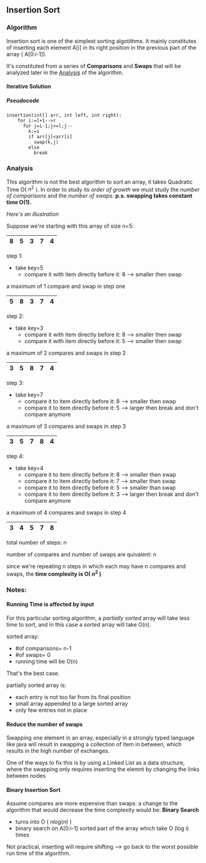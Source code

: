 ## Insertion Sort

### Algorithm

Insertion sort is one of the simplest sorting algotithms. It mainly constitutes of inserting each element A[i] in its right position in the previous part of the array ( A\[0:i-1]).

It's constituted from a series of **Comparisons** and **Swaps** that will be analyzed later in the [Analysis](#analysis) of the algorithm.

#### Iterative Solution

##### Pseudocode

``` 
insertion(int[] arr, int left, int right):
    for i:=l+1-->r
      for j=i-1;j>=l;j--
        k:=i
        if arr[j]<arr[i]
          swap(k,j)
        else
          break
```

### Analysis

This algorithm is not the best algorithm to sort an array, it takes Quadratic Time O( $n^2$ ).
In order to study its *order of growth* we must study the *number of comparisons* and the *number of swaps*. 
**p.s. swapping takes constant time O(1).**

*Here's an illustration*

Suppose we're starting with this array of size n=5:

                        
| 8 | 5 | 3 | 7 | 4 |
|---|---|---|---|---|

step 1:
* take key=5
  * compare it with item directly before it: 8 --> smaller then swap

a maximum of 1 compare and swap in step one

| 5 | 8 | 3 | 7 | 4 |
|---|---|---|---|---|

step 2:
* take key=3
  * compare it with item directly before it: 8 --> smaller then swap
  * compare it with item directly before it: 5 --> smaller then swap

a maximum of 2 compares and swaps in step 2

| 3 | 5 | 8 | 7 | 4 |
|---|---|---|---|---|

step 3:
* take key=7
  * compare it to item directly before it: 8 --> smaller then swap
  * compare it to item directly before it: 5 --> larger then break and don't compare anymore

a maximum of 3 compares and swaps in step 3

| 3 | 5 | 7 | 8 | 4 |
|---|---|---|---|---|

step 4: 
* take key=4
  * compare it to item directly before it: 8 --> smaller then swap
  * compare it to item directly before it: 7 --> smaller then swap
  * compare it to item directly before it: 5 --> smaller than swap
  * compare it to item directly before it: 3 --> larger then break and don't compare anymore

a maximum of 4 compares and swaps in step 4

| 3 | 4 | 5 | 7 | 8 |
|---|---|---|---|---|

total number of steps: n

number of compares and number of swaps are quivalent: n

since we're repeating n steps in which each may have n compares and swaps, the **time complexity is O( $n^2$ )**

### Notes:

#### Running Time is affected by input

For this particular sorting algorithm, a *partially sorted* array will take less time to sort, and in this case a *sorted* array will take O(n).

sorted array:
* #of comparisons= n-1
* #of swaps= 0
* running time will be O(n)

That's the best case.


partially sorted array is:
* each entry is not too far from its final position
* small array appended to a large sorted array
* only few entries not in place

#### Reduce the number of swaps

Swapping one element in an array, especially in a strongly typed language like java will result in swapping a collection of item in between, which results in the high number of exchanges.

One of the ways to fix this is by using a Linked List as a data structure, where the swapping only requires inserting the elemnt by changing the links between nodes

#### Binary Insertion Sort

Assume compares are more expensive than swaps: 
a change to the algorithm that would decrease the time complexity would be: **Binary Search**

* turns into O ( $n log(n)$ )
* binary search on A\[0:i-1] sorted part of the array which take O (log i) times

Not practical, inserting will require shifting --> go back to the worst possible run time of the algorithm.
